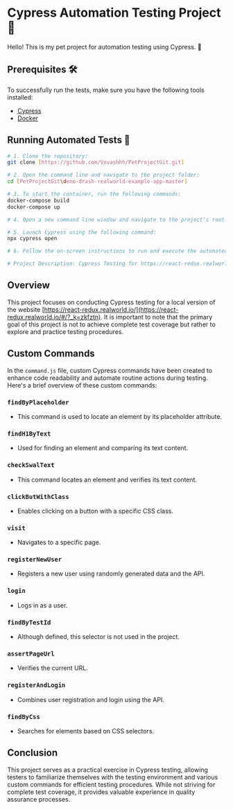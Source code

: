 # Cypress Automation Testing Project 🚀

Hello! This is my pet project for automation testing using Cypress. 🧪

## Prerequisites 🛠️

To successfully run the tests, make sure you have the following tools installed:

- [Cypress](https://www.cypress.io/)
- [Docker](https://www.docker.com/)

## Running Automated Tests 🏃

```bash
# 1. Clone the repository:
git clone [https://github.com/Vovashhh/PetProjectGit.git]

# 2. Open the command line and navigate to the project folder:
cd [PetProjectGit\deno-drash-realworld-example-app-master]

# 3. To start the container, run the following commands:
docker-compose build
docker-compose up

# 4. Open a new command line window and navigate to the project's root.

# 5. Launch Cypress using the following command:
npx cypress open

# 6. Follow the on-screen instructions to run and execute the automated tests. 🧐

# Project Description: Cypress Testing for https://react-redux.realworld.io/

```

## Overview

This project focuses on conducting Cypress testing for a local version of the website [https://react-redux.realworld.io/](https://react-redux.realworld.io/#/?_k=zkfztn). It is important to note that the primary goal of this project is not to achieve complete test coverage but rather to explore and practice testing procedures.

## Custom Commands

In the `command.js` file, custom Cypress commands have been created to enhance code readability and automate routine actions during testing. Here's a brief overview of these custom commands:

### `findByPlaceholder`

- This command is used to locate an element by its placeholder attribute.

### `findH1ByText`

- Used for finding an element and comparing its text content.

### `checkSwalText`

- This command locates an element and verifies its text content.

### `clickButWithClass`

- Enables clicking on a button with a specific CSS class.

### `visit`

- Navigates to a specific page.

### `registerNewUser`

- Registers a new user using randomly generated data and the API.

### `login`

- Logs in as a user.

### `findByTestId`

- Although defined, this selector is not used in the project.

### `assertPageUrl`

- Verifies the current URL.

### `registerAndLogin`

- Combines user registration and login using the API.

### `findByCss`

- Searches for elements based on CSS selectors.

## Conclusion

This project serves as a practical exercise in Cypress testing, allowing testers to familiarize themselves with the testing environment and various custom commands for efficient testing procedures. While not striving for complete test coverage, it provides valuable experience in quality assurance processes.

